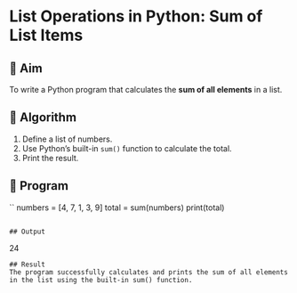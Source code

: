 # List Operations in Python: Sum of List Items

## 🎯 Aim
To write a Python program that calculates the **sum of all elements** in a list.

## 🧠 Algorithm
1. Define a list of numbers.
2. Use Python’s built-in `sum()` function to calculate the total.
3. Print the result.

## 🧾 Program
``
numbers = [4, 7, 1, 3, 9]
total = sum(numbers)
print(total)
```

## Output
```
24
```
## Result
The program successfully calculates and prints the sum of all elements in the list using the built-in sum() function.
